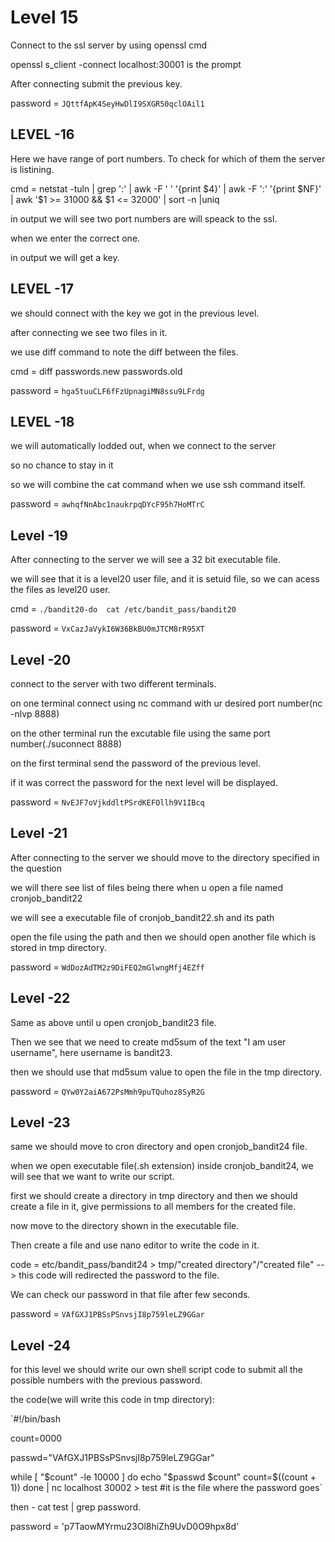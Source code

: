# Level 15
Connect to the ssl server by using openssl cmd

openssl s_client -connect localhost:30001 is the prompt

After connecting submit the previous key.

password = `JQttfApK4SeyHwDlI9SXGR50qclOAil1`

## LEVEL -16
Here we have range of port numbers. To check for which of them the server is listining.

cmd = netstat -tuln | grep ':' | awk -F ' ' '{print $4}' | awk -F ':' '{print $NF}' | awk '$1 >= 31000 && $1 <= 32000' | sort -n |uniq

in output we will see two port numbers are will speack to the ssl.

when we enter the correct one.

in output we will get a key.

## LEVEL -17
we should connect with the key we got in the previous level.

after connecting we see two files in it.

we use diff command to note the diff between the files.

cmd = diff passwords.new passwords.old

password = `hga5tuuCLF6fFzUpnagiMN8ssu9LFrdg`

## LEVEL -18
we will automatically lodded out, when we connect to the server 

so no chance to stay in it 

so we will combine the cat command when we use ssh command itself.

password = `awhqfNnAbc1naukrpqDYcF95h7HoMTrC`

## Level -19
After connecting to the server we will see a 32 bit executable file.

we will see that it is a level20 user file, and it is setuid file, so we can acess the files as level20 user.

cmd = `./bandit20-do  cat /etc/bandit_pass/bandit20`

password = `VxCazJaVykI6W36BkBU0mJTCM8rR95XT`

## Level -20
connect to the server with two different terminals.

on one terminal connect using nc command with ur desired port number(nc -nlvp 8888)

on the other terminal run the excutable file using the same port number(./suconnect 8888)

on the first terminal send the password of the previous level.

if it was correct the password for the next level will be displayed.

password = `NvEJF7oVjkddltPSrdKEFOllh9V1IBcq`

## Level -21
After connecting to the server we should move to the directory specified in the question

we will there see list of files being there when u open a file named cronjob_bandit22

we will see a executable file of cronjob_bandit22.sh and its path

open the file using the path and then we should open another file which is stored in tmp directory.

password = `WdDozAdTM2z9DiFEQ2mGlwngMfj4EZff`

## Level -22
Same as above until u open cronjob_bandit23 file.

Then we see that we need to create md5sum of the text "I am user username", here username is bandit23.

then we should use that md5sum value to open the file in the tmp directory.

password = `QYw0Y2aiA672PsMmh9puTQuhoz8SyR2G`

## Level -23
same we should move to cron directory and open cronjob_bandit24 file.

when we open executable file(.sh extension) inside cronjob_bandit24, we will see that we want to write our script.

first we should create a directory in tmp directory and then we should create a file in it, give permissions to all members for the created file.

now move to the directory shown in the executable file.

Then create a file and use nano editor to write the code in it.

code = etc/bandit_pass/bandit24 > tmp/"created directory"/"created file"  --> this code will redirected the password to the file.

We can check our password in that file after few seconds.

password = `VAfGXJ1PBSsPSnvsjI8p759leLZ9GGar`

## Level -24
for this level we should write our own shell script code to submit all the possible numbers with the previous password.

the code(we will write this code in tmp directory):

`#!/bin/bash

count=0000

passwd="VAfGXJ1PBSsPSnvsjI8p759leLZ9GGar"

while [ "$count" -le 10000 ]
do
    echo "$passwd $count"
    count=$((count + 1))
done | nc localhost 30002 > test  #it is the file where the password goes`

then - cat test | grep password.

password = 'p7TaowMYrmu23Ol8hiZh9UvD0O9hpx8d'
